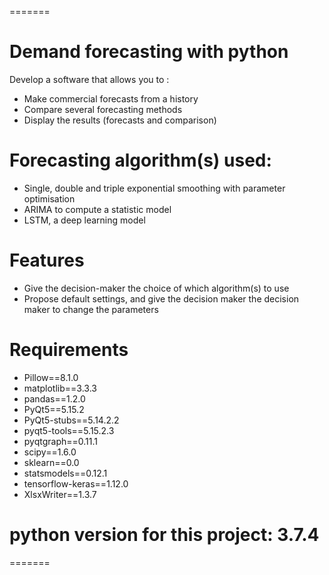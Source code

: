 =======

# Demand forecasting with python
Develop a software that allows you to :
- Make commercial forecasts from a history
- Compare several forecasting methods
- Display the results (forecasts and comparison)

# Forecasting algorithm(s) used:
- Single, double and triple exponential smoothing with parameter optimisation 
- ARIMA to compute a statistic model
- LSTM, a deep learning model

# Features
- Give the decision-maker the choice of which algorithm(s) to use
- Propose default settings, and give the decision maker the decision maker to change the parameters
 
# Requirements 
- Pillow==8.1.0
- matplotlib==3.3.3
- pandas==1.2.0
- PyQt5==5.15.2
- PyQt5-stubs==5.14.2.2
- pyqt5-tools==5.15.2.3
- pyqtgraph==0.11.1
- scipy==1.6.0
- sklearn==0.0
- statsmodels==0.12.1
- tensorflow-keras==1.12.0
- XlsxWriter==1.3.7

# python version for this project: 3.7.4
=======

